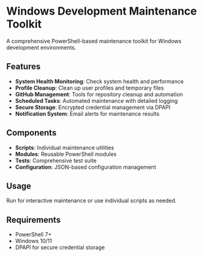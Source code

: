 # Windows Development Maintenance Toolkit

A comprehensive PowerShell-based maintenance toolkit for Windows development environments.

## Features

- **System Health Monitoring**: Check system health and performance
- **Profile Cleanup**: Clean up user profiles and temporary files  
- **GitHub Management**: Tools for repository cleanup and automation
- **Scheduled Tasks**: Automated maintenance with detailed logging
- **Secure Storage**: Encrypted credential management via DPAPI
- **Notification System**: Email alerts for maintenance results

## Components

- **Scripts**: Individual maintenance utilities
- **Modules**: Reusable PowerShell modules
- **Tests**: Comprehensive test suite
- **Configuration**: JSON-based configuration management

## Usage

Run  for interactive maintenance or use individual scripts as needed.

## Requirements

- PowerShell 7+
- Windows 10/11
- DPAPI for secure credential storage
